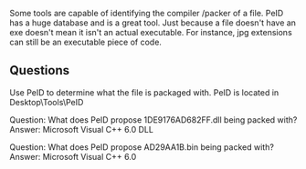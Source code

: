 Some tools are capable of identifying the compiler /packer of a file. PeID has a huge database and is a great tool. Just because a file doesn't have an exe doesn't mean it isn't an actual executable. For instance, jpg extensions can still be an executable piece of code. 


## Questions
Use PeID to determine what the file is packaged with. PeID is located in Desktop\Tools\PeID


Question: What does PeID propose 1DE9176AD682FF.dll being packed with?
Answer: Microsoft Visual C++ 6.0 DLL

Question: What does PeID propose AD29AA1B.bin being packed with?
Answer: Microsoft Visual C++ 6.0

 
